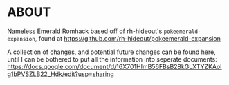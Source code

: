 # ABOUT
Nameless Emerald Romhack based off of rh-hideout's `pokeemerald-expansion`, found at https://github.com/rh-hideout/pokeemerald-expansion

A collection of changes, and potential future changes can be found here, until I can be bothered to put all the information into seperate documents:
https://docs.google.com/document/d/16X701HImB56FBsB28kGLXTYZKAoIg1bPVSZLB22_Hdk/edit?usp=sharing
